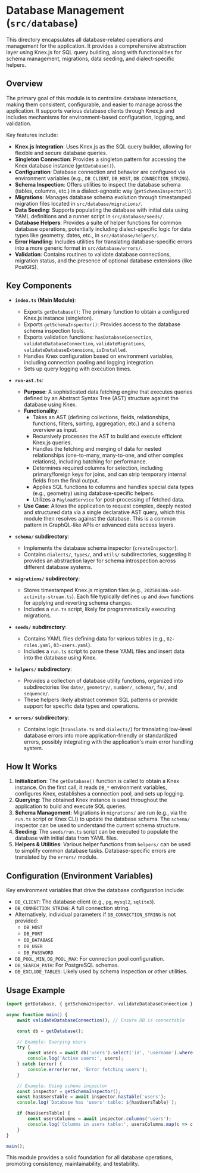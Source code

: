 # Database Management (`src/database`)

This directory encapsulates all database-related operations and management for the application. It provides a comprehensive abstraction layer using Knex.js for SQL query building, along with functionalities for schema management, migrations, data seeding, and dialect-specific helpers.

## Overview

The primary goal of this module is to centralize database interactions, making them consistent, configurable, and easier to manage across the application. It supports various database clients through Knex.js and includes mechanisms for environment-based configuration, logging, and validation.

Key features include:

*   **Knex.js Integration**: Uses Knex.js as the SQL query builder, allowing for flexible and secure database queries.
*   **Singleton Connection**: Provides a singleton pattern for accessing the Knex database instance (`getDatabase()`).
*   **Configuration**: Database connection and behavior are configured via environment variables (e.g., `DB_CLIENT`, `DB_HOST`, `DB_CONNECTION_STRING`).
*   **Schema Inspection**: Offers utilities to inspect the database schema (tables, columns, etc.) in a dialect-agnostic way (`getSchemaInspector()`).
*   **Migrations**: Manages database schema evolution through timestamped migration files located in `src/database/migrations/`.
*   **Data Seeding**: Supports populating the database with initial data using YAML definitions and a runner script in `src/database/seeds/`.
*   **Database Helpers**: Provides a suite of helper functions for common database operations, potentially including dialect-specific logic for data types like geometry, dates, etc., in `src/database/helpers/`.
*   **Error Handling**: Includes utilities for translating database-specific errors into a more generic format in `src/database/errors/`.
*   **Validation**: Contains routines to validate database connections, migration status, and the presence of optional database extensions (like PostGIS).

## Key Components

*   **`index.ts` (Main Module)**:
    *   Exports `getDatabase()`: The primary function to obtain a configured Knex.js instance (singleton).
    *   Exports `getSchemaInspector()`: Provides access to the database schema inspection tools.
    *   Exports validation functions: `hasDatabaseConnection`, `validateDatabaseConnection`, `validateMigrations`, `validateDatabaseExtensions`, `isInstalled`.
    *   Handles Knex configuration based on environment variables, including connection pooling and logging integration.
    *   Sets up query logging with execution times.

*   **`run-ast.ts`**: 
    *   **Purpose**: A sophisticated data fetching engine that executes queries defined by an Abstract Syntax Tree (AST) structure against the database using Knex.
    *   **Functionality**:
        *   Takes an AST (defining collections, fields, relationships, functions, filters, sorting, aggregation, etc.) and a schema overview as input.
        *   Recursively processes the AST to build and execute efficient Knex.js queries.
        *   Handles the fetching and merging of data for nested relationships (one-to-many, many-to-one, and other complex relations), including batching for performance.
        *   Determines required columns for selection, including primary/foreign keys for joins, and can strip temporary internal fields from the final output.
        *   Applies SQL functions to columns and handles special data types (e.g., geometry) using database-specific helpers.
        *   Utilizes a `PayloadService` for post-processing of fetched data.
    *   **Use Case**: Allows the application to request complex, deeply nested and structured data via a single declarative AST query, which this module then resolves against the database. This is a common pattern in GraphQL-like APIs or advanced data access layers.

*   **`schema/` subdirectory**:
    *   Implements the database schema inspector (`createInspector`).
    *   Contains `dialects/`, `types/`, and `utils/` subdirectories, suggesting it provides an abstraction layer for schema introspection across different database systems.

*   **`migrations/` subdirectory**:
    *   Stores timestamped Knex.js migration files (e.g., `20250430A-add-activity-stream.ts`). Each file typically defines `up` and `down` functions for applying and reverting schema changes.
    *   Includes a `run.ts` script, likely for programmatically executing migrations.

*   **`seeds/` subdirectory**:
    *   Contains YAML files defining data for various tables (e.g., `02-roles.yaml`, `03-users.yaml`).
    *   Includes a `run.ts` script to parse these YAML files and insert data into the database using Knex.

*   **`helpers/` subdirectory**:
    *   Provides a collection of database utility functions, organized into subdirectories like `date/`, `geometry/`, `number/`, `schema/`, `fn/`, and `sequence/`.
    *   These helpers likely abstract common SQL patterns or provide support for specific data types and operations.

*   **`errors/` subdirectory**:
    *   Contains logic (`translate.ts` and `dialects/`) for translating low-level database errors into more application-friendly or standardized errors, possibly integrating with the application's main error handling system.

## How It Works

1.  **Initialization**: The `getDatabase()` function is called to obtain a Knex instance. On the first call, it reads `DB_*` environment variables, configures Knex, establishes a connection pool, and sets up logging.
2.  **Querying**: The obtained Knex instance is used throughout the application to build and execute SQL queries.
3.  **Schema Management**: Migrations in `migrations/` are run (e.g., via the `run.ts` script or Knex CLI) to update the database schema. The `schema/` inspector can be used to understand the current schema structure.
4.  **Seeding**: The `seeds/run.ts` script can be executed to populate the database with initial data from YAML files.
5.  **Helpers & Utilities**: Various helper functions from `helpers/` can be used to simplify common database tasks. Database-specific errors are translated by the `errors/` module.

## Configuration (Environment Variables)

Key environment variables that drive the database configuration include:

*   `DB_CLIENT`: The database client (e.g., `pg`, `mysql2`, `sqlite3`).
*   `DB_CONNECTION_STRING`: A full connection string.
*   Alternatively, individual parameters if `DB_CONNECTION_STRING` is not provided:
    *   `DB_HOST`
    *   `DB_PORT`
    *   `DB_DATABASE`
    *   `DB_USER`
    *   `DB_PASSWORD`
*   `DB_POOL_MIN`, `DB_POOL_MAX`: For connection pool configuration.
*   `DB_SEARCH_PATH`: For PostgreSQL schemas.
*   `DB_EXCLUDE_TABLES`: Likely used by schema inspection or other utilities.

## Usage Example

```typescript
import getDatabase, { getSchemaInspector, validateDatabaseConnection } from '@/database'; // Adjust path as needed

async function main() {
    await validateDatabaseConnection(); // Ensure DB is connectable

    const db = getDatabase();

    // Example: Querying users
    try {
        const users = await db('users').select('id', 'username').where('status', 'active');
        console.log('Active users:', users);
    } catch (error) {
        console.error(error, 'Error fetching users');
    }

    // Example: Using schema inspector
    const inspector = getSchemaInspector();
    const hasUsersTable = await inspector.hasTable('users');
    console.log(`Database has 'users' table: ${hasUsersTable}`);

    if (hasUsersTable) {
        const usersColumns = await inspector.columns('users');
        console.log('Columns in users table:', usersColumns.map(c => c.column_name));
    }
}

main();
```

This module provides a solid foundation for all database operations, promoting consistency, maintainability, and testability. 